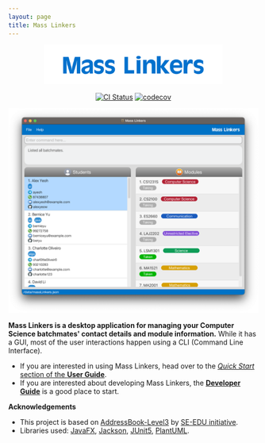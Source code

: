 ```yaml
---
layout: page
title: Mass Linkers
---
```

<div align="center">
<img src="../docs/images/Logo.png" width="360">

[![CI Status](https://github.com/AY2223S1-CS2103T-T11-4/tp/workflows/Java%20CI/badge.svg)](https://github.com/AY2223S1-CS2103T-T11-4/tp/actions)
[![codecov](https://codecov.io/gh/AY2223S1-CS2103T-T11-4/tp/branch/master/graph/badge.svg?token=SQHP14Y75Q)](https://codecov.io/gh/AY2223S1-CS2103T-T11-4/tp)
</div>

![Ui](images/Ui.png)

**Mass Linkers is a desktop application for managing your Computer Science batchmates' contact details and module information.** While it has a GUI, most of the user interactions happen using a CLI (Command Line Interface).

* If you are interested in using Mass Linkers, head over to the [_Quick Start_ section of the **User Guide**](UserGuide.html#quick-start).
* If you are interested about developing Mass Linkers, the [**Developer Guide**](DeveloperGuide.html) is a good place to start.


**Acknowledgements**

* This project is based on [AddressBook-Level3](https://se-education.org/addressbook-level3/) by [SE-EDU initiative](https://se-education.org/).
* Libraries used: [JavaFX](https://openjfx.io/), [Jackson](https://github.com/FasterXML/jackson), [JUnit5](https://github.com/junit-team/junit5), [PlantUML](https://plantuml.com/).

